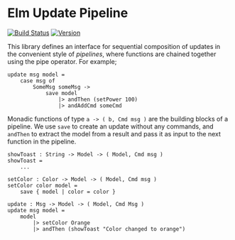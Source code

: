 # Elm Update Pipeline

[![Build Status](https://img.shields.io/travis/laserpants/elm-update-pipeline/master.svg?style=flat)](https://travis-ci.org/laserpants/elm-update-pipeline)
[![Version](https://img.shields.io/badge/elm--version-0.19-blue.svg?colorB=ff69b4)](http://elm-lang.org/)

This library defines an interface for sequential composition of updates in the convenient style of _pipelines_,
where functions are chained together using the pipe operator. For example;

    update msg model =
        case msg of
            SomeMsg someMsg ->
                save model
                    |> andThen (setPower 100)
                    |> andAddCmd someCmd

Monadic functions of type `a -> ( b, Cmd msg )` are the building blocks of a pipeline.
We use `save` to create an update without any commands, and `andThen` to extract the model from a result and pass it as input to the next function in the pipeline.

    showToast : String -> Model -> ( Model, Cmd msg )
    showToast =
        ...

    setColor : Color -> Model -> ( Model, Cmd msg )
    setColor color model =
        save { model | color = color }

    update : Msg -> Model -> ( Model, Cmd Msg )
    update msg model =
        model
            |> setColor Orange
            |> andThen (showToast "Color changed to orange")
